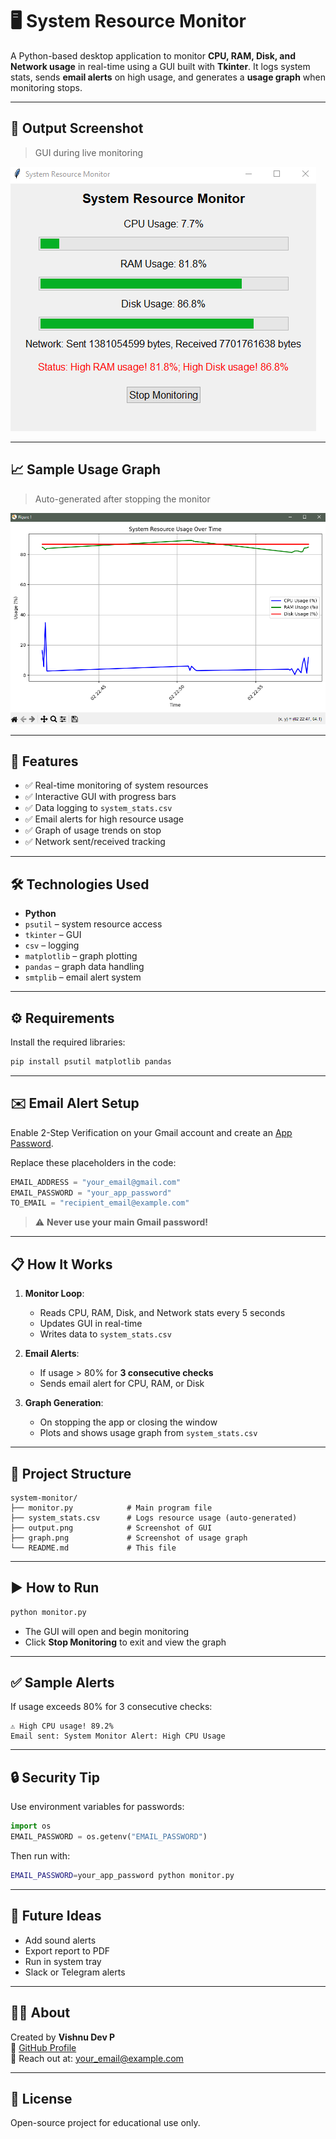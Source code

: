 
# 🖥️ System Resource Monitor

A Python-based desktop application to monitor **CPU, RAM, Disk, and Network usage** in real-time using a GUI built with **Tkinter**. It logs system stats, sends **email alerts** on high usage, and generates a **usage graph** when monitoring stops.

---

## 📸 Output Screenshot

> GUI during live monitoring

![Dashboard Screenshot](Capture.PNG)

---

## 📈 Sample Usage Graph

> Auto-generated after stopping the monitor

![Usage Graph](Capture1.PNG)

---

## 🚀 Features

- ✅ Real-time monitoring of system resources
- ✅ Interactive GUI with progress bars
- ✅ Data logging to `system_stats.csv`
- ✅ Email alerts for high resource usage
- ✅ Graph of usage trends on stop
- ✅ Network sent/received tracking

---

## 🛠️ Technologies Used

- **Python**
- `psutil` – system resource access
- `tkinter` – GUI
- `csv` – logging
- `matplotlib` – graph plotting
- `pandas` – graph data handling
- `smtplib` – email alert system

---

## ⚙️ Requirements

Install the required libraries:

```bash
pip install psutil matplotlib pandas
```

---

## ✉️ Email Alert Setup

Enable 2-Step Verification on your Gmail account and create an [App Password](https://support.google.com/accounts/answer/185833).

Replace these placeholders in the code:

```python
EMAIL_ADDRESS = "your_email@gmail.com"
EMAIL_PASSWORD = "your_app_password"
TO_EMAIL = "recipient_email@example.com"
```

> ⚠️ **Never use your main Gmail password!**

---

## 📋 How It Works

1. **Monitor Loop**:
   - Reads CPU, RAM, Disk, and Network stats every 5 seconds
   - Updates GUI in real-time
   - Writes data to `system_stats.csv`

2. **Email Alerts**:
   - If usage > 80% for **3 consecutive checks**
   - Sends email alert for CPU, RAM, or Disk

3. **Graph Generation**:
   - On stopping the app or closing the window
   - Plots and shows usage graph from `system_stats.csv`

---

## 📁 Project Structure

```
system-monitor/
├── monitor.py            # Main program file
├── system_stats.csv      # Logs resource usage (auto-generated)
├── output.png            # Screenshot of GUI
├── graph.png             # Screenshot of usage graph
└── README.md             # This file
```

---

## ▶️ How to Run

```bash
python monitor.py
```

- The GUI will open and begin monitoring
- Click **Stop Monitoring** to exit and view the graph

---

## ✅ Sample Alerts

If usage exceeds 80% for 3 consecutive checks:

```
⚠️ High CPU usage! 89.2%
Email sent: System Monitor Alert: High CPU Usage
```

---

## 🔒 Security Tip

Use environment variables for passwords:

```python
import os
EMAIL_PASSWORD = os.getenv("EMAIL_PASSWORD")
```

Then run with:

```bash
EMAIL_PASSWORD=your_app_password python monitor.py
```

---

## 🚀 Future Ideas

- Add sound alerts
- Export report to PDF
- Run in system tray
- Slack or Telegram alerts

---

## 🙋‍♂️ About

Created by **Vishnu Dev P**  
🔗 [GitHub Profile](https://github.com/vishnudev-p)  
📧 Reach out at: your_email@example.com

---

## 📜 License

Open-source project for educational use only.
